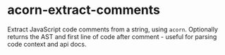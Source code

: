 # acorn-extract-comments
Extract JavaScript code comments from a string, using `acorn`. Optionally returns the AST and first line of code after comment - useful for parsing code context and api docs.
